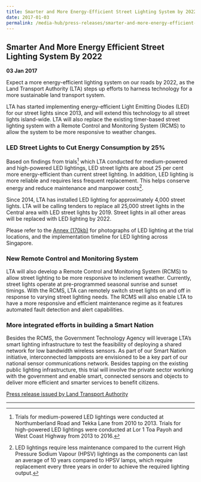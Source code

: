```yaml
---
title: Smarter and More Energy-Efficient Street Lighting System by 2022
date: 2017-01-03
permalink: /media-hub/press-releases/smarter-and-more-energy-efficient-street-lighting-system-by-2022
---
```

## Smarter And More Energy Efficient Street Lighting System By 2022

**03 Jan 2017**

Expect a more energy-efficient lighting system on our roads by 2022, as the Land Transport Authority (LTA) steps up efforts to harness technology for a more sustainable land transport system.  

LTA has started implementing energy-efficient Light Emitting Diodes (LED) for our street lights since 2013, and will extend this technology to all street lights island-wide. LTA will also replace the existing timer-based street lighting system with a Remote Control and Monitoring System (RCMS) to allow the system to be more responsive to weather changes.

### LED Street Lights to Cut Energy Consumption by 25%

Based on findings from trials[^1] which LTA conducted for medium-powered and high-powered LED lightings, LED street lights are about 25 per cent more energy-efficient than current street lighting. In addition, LED lighting is more reliable and requires less frequent replacement. This helps conserve energy and reduce maintenance and manpower costs[^2].
     
Since 2014, LTA has installed LED lighting for approximately 4,000 street lights. LTA will be calling tenders to replace all 25,000 street lights in the Central area with LED street lights by 2019. Street lights in all other areas will be replaced with LED lighting by 2022.  

Please refer to the [Annex (170kb)](/files/press-releases/2017/20170103-LEDLightingTrialLocs.pdf) for photographs of LED lighting at the trial locations, and the implementation timeline for LED lighting across Singapore.

### New Remote Control and Monitoring System

LTA will also develop a Remote Control and Monitoring System (RCMS) to allow street lighting to be more responsive to inclement weather. Currently, street lights operate at pre-programmed seasonal sunrise and sunset timings. With the RCMS, LTA can remotely switch street lights on and off in response to varying street lighting needs. The RCMS will also enable LTA to have a more responsive and efficient maintenance regime as it features automated fault detection and alert capabilities.

### More integrated efforts in building a Smart Nation

Besides the RCMS, the Government Technology Agency will leverage LTA’s smart lighting infrastructure to test the feasibility of deploying a shared network for low bandwidth wireless sensors. As part of our Smart Nation initiative, interconnected lampposts are envisioned to be a key part of our national sensor communications network. Besides tapping on the existing public lighting infrastructure, this trial will involve the private sector working with the government and enable smart, connected sensors and objects to deliver more efficient and smarter services to benefit citizens.

[Press release issued by Land Transport Authority](https://www.lta.gov.sg/content/ltagov/en/newsroom/2017/1/2/smarter-and-more-energy-efficient-street-lighting-system-by-2022.html)

----------

[^1]: Trials for medium-powered LED lightings were conducted at Northumberland Road and Tekka Lane from 2010 to 2013. Trials for high-powered LED lightings were conducted at Lor 1 Toa Payoh and West Coast Highway from 2013 to 2016.

[^2]: LED lightings require less maintenance compared to the current High Pressure Sodium Vapour (HPSV) lightings as the components can last an average of 10 years compared to HPSV lamps, which require replacement every three years in order to achieve the required lighting output.